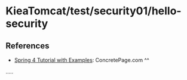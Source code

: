 KieaTomcat/test/security01/hello-security
=========================================





References
----------
- [Spring 4 Tutorial with Examples](https://www.concretepage.com/spring-4/ "Spring 4 Tutorial with Examples"): ConcretePage.com ^^



.....





